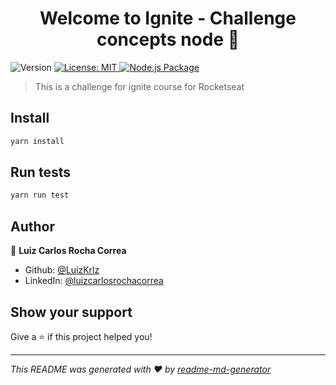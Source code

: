 <h1 align="center">Welcome to Ignite - Challenge concepts node 👋</h1>
<p>
  <img alt="Version" src="https://img.shields.io/badge/version-1.0.0-blue.svg?cacheSeconds=2592000" />
  <a href="#" target="_blank">
    <img alt="License: MIT" src="https://img.shields.io/badge/License-MIT-yellow.svg" />
  </a>

  <a href="#" target="_blank">
    <img alt="Node.js Package" src="https://github.com/LuizKrlz/ignite-concepts-node/actions/workflows/npm-publish.yml/badge.svg" />
  </a>
</p>

> This is a challenge for ignite course for Rocketseat

## Install

```sh
yarn install
```

## Run tests

```sh
yarn run test
```

## Author

👤 **Luiz Carlos Rocha Correa**

* Github: [@LuizKrlz](https://github.com/Luizkrlz)
* LinkedIn: [@luizcarlosrochacorrea](https://linkedin.com/in/luizcarlosrochacorrea)

## Show your support

Give a ⭐️ if this project helped you!

***
_This README was generated with ❤️ by [readme-md-generator](https://github.com/kefranabg/readme-md-generator)_